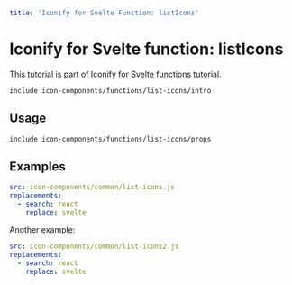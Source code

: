 ```yaml
title: 'Iconify for Svelte Function: listIcons'
```

# Iconify for Svelte function: listIcons

This tutorial is part of [Iconify for Svelte functions tutorial](./index.md#functions).

`include icon-components/functions/list-icons/intro`

## Usage

`include icon-components/functions/list-icons/props`

## Examples

```yaml
src: icon-components/common/list-icons.js
replacements:
  - search: react
    replace: svelte
```

Another example:

```yaml
src: icon-components/common/list-icons2.js
replacements:
  - search: react
    replace: svelte
```
